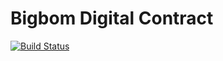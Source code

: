 # Bigbom Digital Contract

[![Build Status](https://travis-ci.org/bigbomio/digital-contracts.svg?branch=master)](https://travis-ci.org/bigbomio/digital-contracts)

